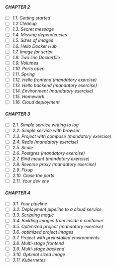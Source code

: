 #### ***CHAPTER 2***

- [ ] *1.1. Getting started*
- [ ] *1.2 Cleanup*
- [ ] *1.3. Secret message*
- [ ] *1.4. Missing dependencies*
- [ ] *1.5. Sizes of images*
- [ ] *1.6. Hello Docker Hub*
- [ ] *1.7. Image for script*
- [ ] *1.8. Two line Dockerfile*
- [ ] *1.9. Volumes*
- [ ] *1.10. Ports open*
- [ ] *1.11. Spring*
- [ ] *1.12. Hello frontend (mandatory exercise)*
- [ ] *1.13. Hello backend (mandatory exercise)*
- [ ] *1.14. Environment (mandatory exercise)*
- [ ] *1.15. Homework*
- [ ] *1.16. Cloud deployment*

#### ***CHAPTER 3***

- [ ] *2.1. Simple service writing to log*
- [ ] *2.2. Simple service with browser*
- [ ] *2.3. Project with compose (mandatory exercise)*
- [ ] *2.4. Redis (mandatory exercise)*
- [ ] *2.5. Scale*
- [ ] *2.6. Postgres (mandatory exercise)*
- [ ] *2.7. Bind mount (mandatory exercise)*
- [ ] *2.8. Reverse proxy (mandatory exercise)*
- [ ] *2.9. Fixup*
- [ ] *2.10. Close the ports*
- [ ] *2.11. Your dev env*

#### ***CHAPTER 4***

- [ ] *3.1. Your pipeline*
- [ ] *3.2. Deployment pipeline to a cloud service*
- [ ] *3.3. Scripting magic*
- [ ] *3.4. Building images from inside a container*
- [ ] *3.5. Optimized project (mandatory exercise)*
- [ ] *3.6. optimized project images*
- [ ] *3.7. Project with preinstalled environments*
- [ ] *3.8. Multi-stage frontend*
- [ ] *3.9. Multi-stage backend*
- [ ] *3.10. Optimal sized image*
- [ ] *3.11. Kubernetes*
